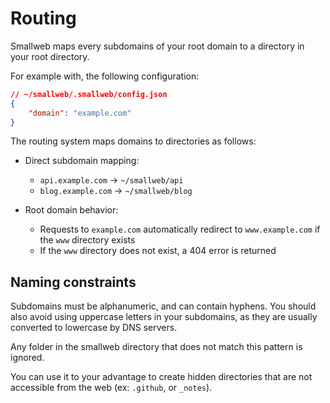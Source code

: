# Routing

Smallweb maps every subdomains of your root domain to a directory in your root directory.

For example with, the following configuration:

```json
// ~/smallweb/.smallweb/config.json
{
    "domain": "example.com"
}
```

The routing system maps domains to directories as follows:

- Direct subdomain mapping:
  - `api.example.com` → `~/smallweb/api`
  - `blog.example.com` → `~/smallweb/blog`

- Root domain behavior:
  - Requests to `example.com` automatically redirect to `www.example.com` if the `www` directory exists
  - If the `www` directory does not exist, a 404 error is returned

## Naming constraints

Subdomains must be alphanumeric, and can contain hyphens. You should also avoid using uppercase letters in your subdomains, as they are usually converted to lowercase by DNS servers.

Any folder in the smallweb directory that does not match this pattern is ignored.

You can use it to your advantage to create hidden directories that are not accessible from the web (ex: `.github`, or `_notes`).
